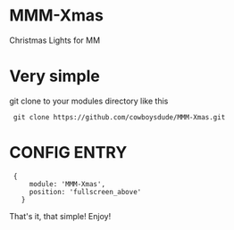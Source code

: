 # MMM-Xmas
Christmas Lights for MM

# Very simple
  
git clone to your modules directory like this

     git clone https://github.com/cowboysdude/MMM-Xmas.git
     
# CONFIG ENTRY

     {
		 module: 'MMM-Xmas',
		 position: 'fullscreen_above'
	   } 
     
That's it, that simple!  Enjoy!
